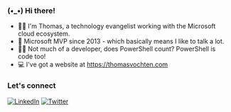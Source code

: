 ###  (•_•) Hi there!
- 🐱‍💻 I'm Thomas, a technology evangelist working with the Microsoft cloud ecosystem.
- 📢 Microsoft MVP since 2013 - which basically means I like to talk a lot.
- 👩‍💻 Not much of a developer, does PowerShell count? PowerShell is code too!
- 💻 I've got a website at https://thomasvochten.com

### Let's connect
<a href="https://www.linkedin.com/in/thomasvochten"><img src="https://img.shields.io/badge/LinkedIn--_.svg?style=social&logo=linkedin" alt="LinkedIn"></a> <a href="https://twitter.com/thomasvochten"><img src="https://img.shields.io/twitter/follow/thomasvochten?label=Twitter&style=social" alt="Twitter"></a>
